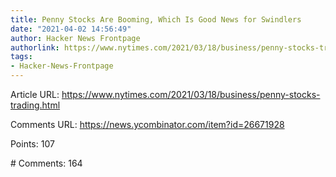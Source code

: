```yaml
---
title: Penny Stocks Are Booming, Which Is Good News for Swindlers
date: "2021-04-02 14:56:49"
author: Hacker News Frontpage
authorlink: https://www.nytimes.com/2021/03/18/business/penny-stocks-trading.html
tags:
- Hacker-News-Frontpage
---
```


<p>Article URL: <a href="https://www.nytimes.com/2021/03/18/business/penny-stocks-trading.html">https://www.nytimes.com/2021/03/18/business/penny-stocks-trading.html</a></p>
<p>Comments URL: <a href="https://news.ycombinator.com/item?id=26671928">https://news.ycombinator.com/item?id=26671928</a></p>
<p>Points: 107</p>
<p># Comments: 164</p>
